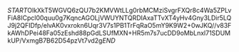 $START$OlkXkT5WGVQ6zQU7b2KMVWtLLg0rbMCMziSvgrFXQr8c4Wa5ZPLvFiA8ICpcl00quu0g7KqncAGOLjVWUYNTQRDIAxaTTvXT4yHv4Gny3LDir5LQJ9j2QFIDfp/elvAK0vxrokn6Uqr3V7s1PB1TrFqRaO5mY9K9W2+0wJKQ//v83FkAWhDPei48Fa05zEshd88pGdLSUfMXN+HR5m7s7ucDD9oMbLnxl71SDUMkUP/VxmgB7B62D54pzVt7vd2g$END$